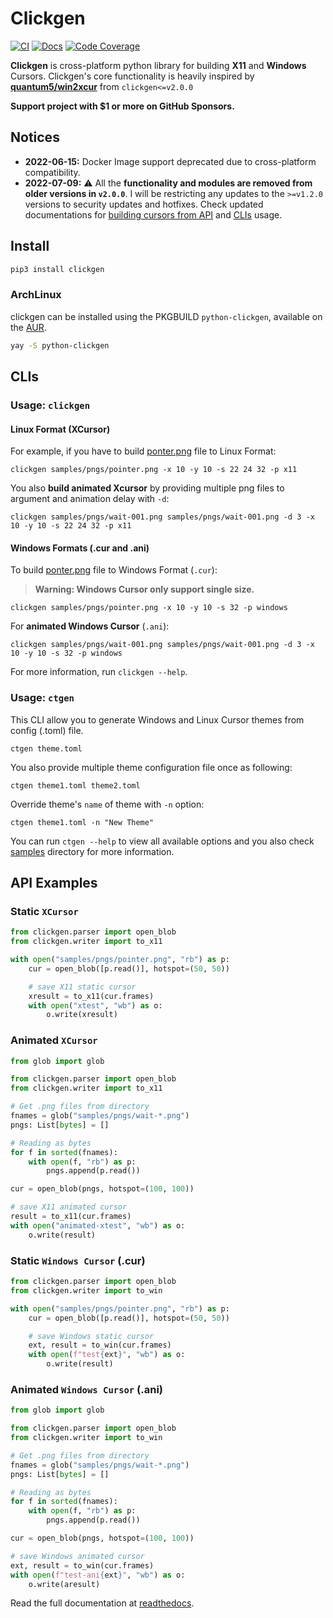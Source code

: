 # Clickgen

[![CI](https://github.com/ful1e5/clickgen/actions/workflows/ci.yml/badge.svg)](https://github.com/ful1e5/clickgen/actions/workflows/ci.yml)
[![Docs](https://readthedocs.org/projects/clickgen/badge/?version=latest)](https://clickgen.readthedocs.io/en/latest/)
[![Code Coverage](https://codecov.io/gh/ful1e5/clickgen/branch/main/graph/badge.svg)](https://codecov.io/gh/ful1e5/clickgen)

**Clickgen** is cross-platform python library for building **X11** and **Windows** Cursors.
Clickgen's core functionality is heavily inspired by **[quantum5/win2xcur](https://github.com/quantum5/win2xcur)**
from `clickgen<=v2.0.0`

**Support project with $1 or more on GitHub Sponsors.**

## Notices

- **2022-06-15:** Docker Image support deprecated due to cross-platform compatibility.
- **2022-07-09:** :warning: All the **functionality and modules are removed from older versions in `v2.0.0`**.
  I will be restricting any updates to the `>=v1.2.0` versions to security updates and hotfixes.
  Check updated documentations for [building cursors from API](#api-examples) and [CLIs](#clis) usage.

## Install

```bash
pip3 install clickgen
```

### ArchLinux

clickgen can be installed using the PKGBUILD `python-clickgen`, available on the
[AUR](https://aur.archlinux.org/packages/python-clickgen).

```bash
yay -S python-clickgen
```

## CLIs

### Usage: `clickgen`

#### Linux Format (XCursor)

For example, if you have to build [ponter.png](https://github.com/ful1e5/clickgen/blob/main/samples/pngs/pointer.png)
file to Linux Format:

```
clickgen samples/pngs/pointer.png -x 10 -y 10 -s 22 24 32 -p x11
```

You also **build animated Xcursor** by providing multiple png files to argument and animation delay with `-d`:

```
clickgen samples/pngs/wait-001.png samples/pngs/wait-001.png -d 3 -x 10 -y 10 -s 22 24 32 -p x11
```

#### Windows Formats (.cur and .ani)

To build [ponter.png](https://github.com/ful1e5/clickgen/blob/main/samples/pngs/pointer.png)
file to Windows Format (`.cur`):

> **Warning: Windows Cursor only support single size.**

```
clickgen samples/pngs/pointer.png -x 10 -y 10 -s 32 -p windows
```

For **animated Windows Cursor** (`.ani`):

```
clickgen samples/pngs/wait-001.png samples/pngs/wait-001.png -d 3 -x 10 -y 10 -s 32 -p windows
```

For more information, run `clickgen --help`.

### Usage: `ctgen`

This CLI allow you to generate Windows and Linux Cursor themes from config (.toml) file.

```
ctgen theme.toml
```

You also provide multiple theme configuration file once as following:

```
ctgen theme1.toml theme2.toml
```

Override theme's `name` of theme with `-n` option:

```
ctgen theme1.toml -n "New Theme"
```

You can run `ctgen --help` to view all available options and you also check
[samples](https://github.com/ful1e5/clickgen/blob/main/samples) directory for more information.

## API Examples

### Static `XCursor`

```python
from clickgen.parser import open_blob
from clickgen.writer import to_x11

with open("samples/pngs/pointer.png", "rb") as p:
    cur = open_blob([p.read()], hotspot=(50, 50))

    # save X11 static cursor
    xresult = to_x11(cur.frames)
    with open("xtest", "wb") as o:
        o.write(xresult)
```

### Animated `XCursor`

```python
from glob import glob

from clickgen.parser import open_blob
from clickgen.writer import to_x11

# Get .png files from directory
fnames = glob("samples/pngs/wait-*.png")
pngs: List[bytes] = []

# Reading as bytes
for f in sorted(fnames):
    with open(f, "rb") as p:
        pngs.append(p.read())

cur = open_blob(pngs, hotspot=(100, 100))

# save X11 animated cursor
result = to_x11(cur.frames)
with open("animated-xtest", "wb") as o:
    o.write(result)
```

### Static `Windows Cursor` (.cur)

```python
from clickgen.parser import open_blob
from clickgen.writer import to_win

with open("samples/pngs/pointer.png", "rb") as p:
    cur = open_blob([p.read()], hotspot=(50, 50))

    # save Windows static cursor
    ext, result = to_win(cur.frames)
    with open(f"test{ext}", "wb") as o:
        o.write(result)
```

### Animated `Windows Cursor` (.ani)

```python
from glob import glob

from clickgen.parser import open_blob
from clickgen.writer import to_win

# Get .png files from directory
fnames = glob("samples/pngs/wait-*.png")
pngs: List[bytes] = []

# Reading as bytes
for f in sorted(fnames):
    with open(f, "rb") as p:
        pngs.append(p.read())

cur = open_blob(pngs, hotspot=(100, 100))

# save Windows animated cursor
ext, result = to_win(cur.frames)
with open(f"test-ani{ext}", "wb") as o:
    o.write(aresult)
```

Read the full documentation at [readthedocs](https://clickgen.readthedocs.io).
